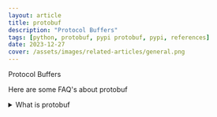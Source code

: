```yaml
---
layout: article
title: protobuf
description: "Protocol Buffers"
tags: [python, protobuf, pypi protobuf, pypi, references]
date: 2023-12-27
cover: /assets/images/related-articles/general.png
---
```


Protocol Buffers

Here are some FAQ's about protobuf
<details>
<summary>What is protobuf</summary>
Protocol Buffers
</details>
